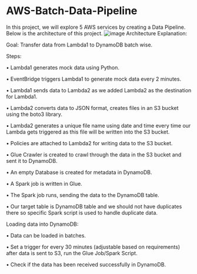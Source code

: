 # AWS-Batch-Data-Pipeline
In this project, we will explore 5 AWS services by creating a Data Pipeline. Below is the architecture of this project.
![image](https://github.com/brindapotluri/AWS-Batch-Data-Pipeline/assets/90103454/ae120f2c-6d01-445d-a1c8-b670bb98af34)
Architecture Explanation:

Goal: Transfer data from Lambda1 to DynamoDB batch wise.

Steps:

 •	Lambda1 generates mock data using Python.

 •	EventBridge triggers Lambda1 to generate mock data every 2 minutes.

 •	Lambda1 sends data to Lambda2 as we added Lambda2 as the destination for Lambda1.

 •	Lambda2 converts data to JSON format, creates files in an S3 bucket using the boto3 library.

 •	Lambda2 generates a unique file name using date and time every time our Lambda gets triggered as this file will be written into the S3 bucket.

 •	Policies are attached to Lambda2 for writing data to the S3 bucket.

 •	Glue Crawler is created to crawl through the data in the S3 bucket and sent it to DynamoDB.

 •	An empty Database is created for metadata in DynamoDB.

 •	A Spark job is written in Glue.

 •	The Spark job runs, sending the data to the DynamoDB table.

 •	Our target table is DynamoDB table and we should not have duplicates there so specific Spark script is used to handle duplicate data.

Loading data into DynamoDB:

 •	Data can be loaded in batches.

 •	Set a trigger for every 30 minutes (adjustable based on requirements) after data is sent to S3, run the Glue Job/Spark Script.

 •	Check if the data has been received successfully in DynamoDB.
